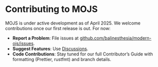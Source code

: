 # Contributing to MOJS
MOJS is under active development as of April 2025. We welcome contributions once our first release is out. For now:
- **Report a Problem**: File issues at [github.com/balinesthesia/modern-ojs/issues](https://github.com/balinesthesia/modern-ojs/issues).
- **Suggest Features**: Use [Discussions](https://github.com/balinesthesia/modern-ojs/discussions).
- **Code Contributions**: Stay tuned for our full Contributor’s Guide with formatting (Prettier, rustfmt) and branch details.